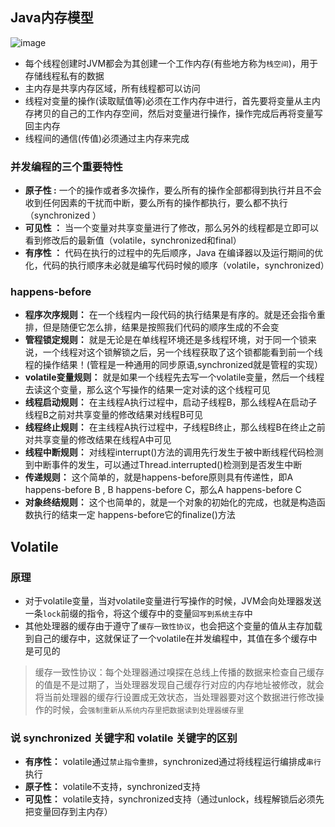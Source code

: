 ## Java内存模型
![image](https://note.youdao.com/yws/public/resource/46d6a84f07c1ee070c620e863f015f50/xmlnote/B1EA033E2B2541329272BCD6A9AF2926/12546)
- 每个线程创建时JVM都会为其创建一个工作内存(有些地方称为`栈空间`)，用于存储线程私有的数据
- 主内存是共享内存区域，所有线程都可以访问
- 线程对变量的操作(读取赋值等)必须在工作内存中进行，首先要将变量从主内存拷贝的自己的工作内存空间，然后对变量进行操作，操作完成后再将变量写回主内存
- 线程间的通信(传值)必须通过主内存来完成

### 并发编程的三个重要特性
- **原子性 :**  一个的操作或者多次操作，要么所有的操作全部都得到执行并且不会收到任何因素的干扰而中断，要么所有的操作都执行，要么都不执行（synchronized ）
- **可见性 ：** 当一个变量对共享变量进行了修改，那么另外的线程都是立即可以看到修改后的最新值（volatile，synchronized和final）
- **有序性 ：** 代码在执行的过程中的先后顺序，Java 在编译器以及运行期间的优化，代码的执行顺序未必就是编写代码时候的顺序（volatile，synchronized）

### happens-before
- **程序次序规则：** 在一个线程内一段代码的执行结果是有序的。就是还会指令重排，但是随便它怎么排，结果是按照我们代码的顺序生成的不会变
- **管程锁定规则：** 就是无论是在单线程环境还是多线程环境，对于同一个锁来说，一个线程对这个锁解锁之后，另一个线程获取了这个锁都能看到前一个线程的操作结果！(管程是一种通用的同步原语,synchronized就是管程的实现）
- **volatile变量规则：** 就是如果一个线程先去写一个volatile变量，然后一个线程去读这个变量，那么这个写操作的结果一定对读的这个线程可见
- **线程启动规则：** 在主线程A执行过程中，启动子线程B，那么线程A在启动子线程B之前对共享变量的修改结果对线程B可见
- **线程终止规则：** 在主线程A执行过程中，子线程B终止，那么线程B在终止之前对共享变量的修改结果在线程A中可见
- **线程中断规则：** 对线程interrupt()方法的调用先行发生于被中断线程代码检测到中断事件的发生，可以通过Thread.interrupted()检测到是否发生中断
- **传递规则：** 这个简单的，就是happens-before原则具有传递性，即A happens-before B , B happens-before C，那么A happens-before C
- **对象终结规则：** 这个也简单的，就是一个对象的初始化的完成，也就是构造函数执行的结束一定 happens-before它的finalize()方法

## Volatile
### 原理
- 对于volatile变量，当对volatile变量进行写操作的时候，JVM会向处理器发送一条`lock`前缀的指令，将这个缓存中的变量`回写到系统主存`中
- 其他处理器的缓存由于遵守了`缓存一致性协议`，也会把这个变量的值从主存加载到自己的缓存中，这就保证了一个volatile在并发编程中，其值在多个缓存中是可见的
> 缓存一致性协议：每个处理器通过嗅探在总线上传播的数据来检查自己缓存的值是不是过期了，当处理器发现自己缓存行对应的内存地址被修改，就会将当前处理器的缓存行设置成无效状态，当处理器要对这个数据进行修改操作的时候，会`强制重新从系统内存里把数据读到处理器缓存里`

### 说 synchronized 关键字和 volatile 关键字的区别
- **有序性：** volatile通过`禁止指令重排`，synchronized通过将线程运行编排成`串行`执行
- **原子性：** volatile不支持，synchronized支持
- **可见性：** volatile支持，synchronized支持（通过unlock，线程解锁后必须先把变量回存到主内存）


